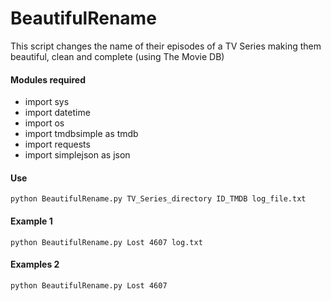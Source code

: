 # BeautifulRename
This script changes the name of their episodes of a TV Series making them beautiful, clean and complete (using The Movie DB)

#### Modules required
* import sys
* import datetime
* import os
* import tmdbsimple as tmdb
* import requests
* import simplejson as json

#### Use

`python BeautifulRename.py TV_Series_directory ID_TMDB log_file.txt`

#### Example 1
`python BeautifulRename.py Lost 4607 log.txt`

#### Examples 2
`python BeautifulRename.py Lost 4607`



